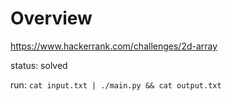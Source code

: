 # Overview

https://www.hackerrank.com/challenges/2d-array

status: solved

run: `cat input.txt | ./main.py && cat output.txt`

